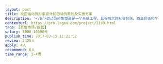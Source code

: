 ```yaml
---                
layout: post       
title: 校园运动员形象设计和包装的策划及实施方案           
description: '</br>运动员形象塑造是一个系统工程，具有强大的社会价值、商业价值和个人无形资产增值的作用，需要获得赞助商、校方、教练、父母、队友、球员经理、校宣传部门，教育主管部门等多方的支持和帮助。</br></br>配合校园高水平运动员运动数据库项目建设，以“一专多能、全面育人”为主线塑造校园公众型人物形像，以运动员运动表现、媒体形象、影响力三个核心要素，充分突出和展现运动员、团队和教练的个性、能力，竞技水平，品质、修养、人文、公益、视觉效果、社会活动等进行形象包装和设计的实操方案，为各校区、球员经理和学校宣传部门提供模版、指导和实施策略。</br></br></br>1、确立精英运动员校园公众形象塑造的基本理念</br>2、输出正确价值观的方法和实例</br>3、协助建立精英运动员、运动团队、教练的良好公众形象和个人品牌</br>4、以运动表现为基础， 建设精英运动员的社交媒体&amp;影响力的体系</br>5、初步建立精英运动员及团队的形象形成因素和路径的指标管理体系</br>6、精英运动员形象推广方案</br>7、精英运动员形象管理方案和培训策略</br>8、校内宣传、社交媒体宣传的指导方案</br>'     
contenturl: https://pro.lagou.com/project/2199.html      
tags: [其他市场/运营]            
salary: 5000-10000元          
publish_time: 2017-03-15 11:21:52         
review: 2425人                   
apply: 4人                   
recommend: 0人                   
time_range: 2-4周              
---                 
```

